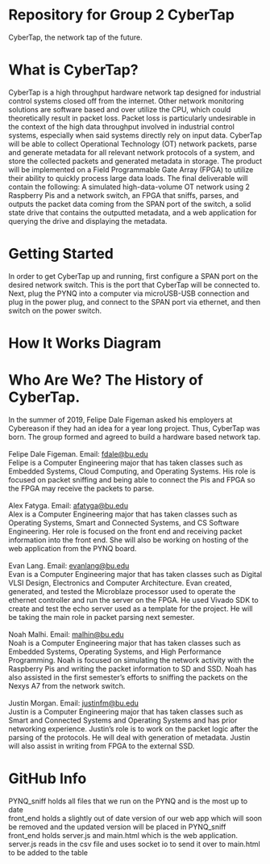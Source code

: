 # Repository for Group 2 CyberTap
CyberTap, the network tap of the future. <br>

# What is CyberTap?
CyberTap is a high throughput hardware network tap designed for industrial control systems closed off from the internet. Other network monitoring solutions are software based and over utilize the CPU, which could theoretically result in packet loss. Packet loss is particularly undesirable in the context of the high data throughput involved in industrial control systems, especially when said systems directly rely on input data. CyberTap will be able to collect Operational Technology (OT) network packets, parse and generate metadata for all relevant network protocols of a system, and store the collected packets and generated metadata in storage. The product will be implemented on a Field Programmable Gate Array (FPGA) to utilize their ability to quickly process large data loads. The final deliverable will contain the following: A simulated high-data-volume OT network using 2 Raspberry Pis and a network switch, an FPGA  that sniffs, parses, and outputs the packet data coming from the SPAN port of the switch, a solid state drive that contains the outputted metadata, and a web application for querying the drive and displaying the metadata.

# Getting Started
In order to get CyberTap up and running, first configure a SPAN port on the desired network switch. This is the port that CyberTap will be connected to. Next, plug the PYNQ into a computer via microUSB-USB connection and plug in the power plug, and connect to the SPAN port via ethernet, and then switch on the power switch.

# How It Works Diagram

# Who Are We? The History of CyberTap.
In the summer of 2019, Felipe Dale Figeman asked his employers at Cybereason if they had an idea for a year long project. Thus, CyberTap was born. The group formed and agreed to build a hardware based network tap. <br> <br>
Felipe Dale Figeman. Email: fdale@bu.edu <br>
Felipe is a Computer Engineering major that has taken classes such as Embedded Systems, Cloud Computing, and Operating Systems. His role is focused on packet sniffing and being able to connect the Pis and FPGA so the FPGA may receive the packets to parse. <br> <br>
Alex Fatyga. Email: afatyga@bu.edu <br>
Alex is a Computer Engineering major that has taken classes such as Operating Systems, Smart and Connected Systems, and CS Software Engineering. Her role is focused on the front end and receiving packet information into the front end.  She will also be working on hosting of the web application from the PYNQ board. <br> <br>
Evan Lang. Email: evanlang@bu.edu <br>
Evan is a Computer Engineering major that has taken classes such as Digital VLSI Design, Electronics and Computer Architecture. Evan created, generated, and tested the Microblaze processor used to operate the ethernet controller and run the server on the FPGA. He used Vivado SDK to create and test the echo server used as a template for the project. He will be taking the main role in packet parsing next semester. <br> <br>
Noah Malhi. Email: malhin@bu.edu <br>
Noah is a Computer Engineering major that has taken classes such as Embedded Systems, Operating Systems, and High Performance Programming. Noah is focused on simulating the network activity with the Raspberry Pis and writing the packet information to SD and SSD. Noah has also assisted in the first semester’s efforts to sniffing the packets on the Nexys A7 from the network switch. <br> <br>
Justin Morgan. Email: justinfm@bu.edu <br>
Justin is a Computer Engineering major that has taken classes such as Smart and Connected Systems and Operating Systems and has prior networking experience. Justin’s role is to work on the packet logic after the parsing of the protocols. He will deal with generation of metadata. Justin will also assist in writing from FPGA to the external SSD.

# GitHub Info
PYNQ_sniff holds all files that we run on the PYNQ and is the most up to date <br>
front_end holds a slightly out of date version of our web app which will soon be removed and the updated version will be placed in PYNQ_sniff <br>
front_end holds server.js and main.html which is the web application. server.js reads in the csv file and uses socket io to send it over to main.html to be added to the table
